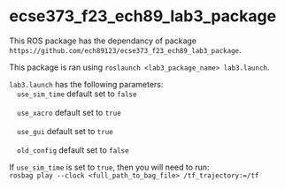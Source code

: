 # ecse373_f23_ech89_lab3_package

This ROS package has the dependancy of package `https://github.com/ech89123/ecse373_f23_ech89_lab3_package`.

This package is ran using `roslaunch <lab3_package_name> lab3.launch`.

`lab3.launch` has the following parameters:
<br>
&emsp;`use_sim_time` default set to `false`
<br>
<br>
&emsp;`use_xacro` default set to `true`
<br>
<br>
&emsp;`use_gui` default set to `true`
<br>
<br>
&emsp;`old_config` default set to `false`
<br>

If `use_sim_time` is set to `true`, then you will need to run:
<br>
`rosbag play --clock <full_path_to_bag_file> /tf_trajectory:=/tf`
